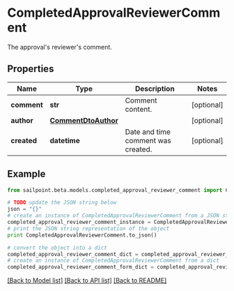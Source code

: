 # CompletedApprovalReviewerComment

The approval's reviewer's comment.

## Properties

Name | Type | Description | Notes
------------ | ------------- | ------------- | -------------
**comment** | **str** | Comment content. | [optional] 
**author** | [**CommentDtoAuthor**](CommentDtoAuthor.md) |  | [optional] 
**created** | **datetime** | Date and time comment was created. | [optional] 

## Example

```python
from sailpoint.beta.models.completed_approval_reviewer_comment import CompletedApprovalReviewerComment

# TODO update the JSON string below
json = "{}"
# create an instance of CompletedApprovalReviewerComment from a JSON string
completed_approval_reviewer_comment_instance = CompletedApprovalReviewerComment.from_json(json)
# print the JSON string representation of the object
print CompletedApprovalReviewerComment.to_json()

# convert the object into a dict
completed_approval_reviewer_comment_dict = completed_approval_reviewer_comment_instance.to_dict()
# create an instance of CompletedApprovalReviewerComment from a dict
completed_approval_reviewer_comment_form_dict = completed_approval_reviewer_comment.from_dict(completed_approval_reviewer_comment_dict)
```
[[Back to Model list]](../README.md#documentation-for-models) [[Back to API list]](../README.md#documentation-for-api-endpoints) [[Back to README]](../README.md)


